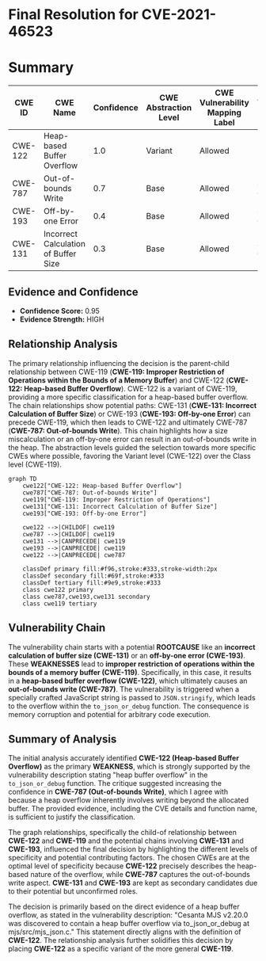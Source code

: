 # Final Resolution for CVE-2021-46523

# Summary
| CWE ID | CWE Name | Confidence | CWE Abstraction Level | CWE Vulnerability Mapping Label | CWE-Vulnerability Mapping Notes |
|---|---|---|---|---|---|
| CWE-122 | Heap-based Buffer Overflow | 1.0 | Variant | Allowed | Primary CWE |
| CWE-787 | Out-of-bounds Write | 0.7 | Base | Allowed | Secondary Candidate |
| CWE-193 | Off-by-one Error | 0.4 | Base | Allowed | Secondary Candidate |
| CWE-131 | Incorrect Calculation of Buffer Size | 0.3 | Base | Allowed | Secondary Candidate |

## Evidence and Confidence

*   **Confidence Score:** 0.95
*   **Evidence Strength:** HIGH

## Relationship Analysis
The primary relationship influencing the decision is the parent-child relationship between CWE-119 (**CWE-119: Improper Restriction of Operations within the Bounds of a Memory Buffer**) and CWE-122 (**CWE-122: Heap-based Buffer Overflow**). CWE-122 is a variant of CWE-119, providing a more specific classification for a heap-based buffer overflow. The chain relationships show potential paths: CWE-131 (**CWE-131: Incorrect Calculation of Buffer Size**) or CWE-193 (**CWE-193: Off-by-one Error**) can precede CWE-119, which then leads to CWE-122 and ultimately CWE-787 (**CWE-787: Out-of-bounds Write**). This chain highlights how a size miscalculation or an off-by-one error can result in an out-of-bounds write in the heap. The abstraction levels guided the selection towards more specific CWEs where possible, favoring the Variant level (CWE-122) over the Class level (CWE-119).

```mermaid
graph TD
    cwe122["CWE-122: Heap-based Buffer Overflow"]
    cwe787["CWE-787: Out-of-bounds Write"]
    cwe119["CWE-119: Improper Restriction of Operations"]
    cwe131["CWE-131: Incorrect Calculation of Buffer Size"]
    cwe193["CWE-193: Off-by-one Error"]
    
    cwe122 -->|CHILDOF| cwe119
    cwe787 -->|CHILDOF| cwe119
    cwe131 -->|CANPRECEDE| cwe119
    cwe193 -->|CANPRECEDE| cwe119    
    cwe122 -->|CANPRECEDE| cwe787
    
    classDef primary fill:#f96,stroke:#333,stroke-width:2px
    classDef secondary fill:#69f,stroke:#333
    classDef tertiary fill:#9e9,stroke:#333
    class cwe122 primary
    class cwe787,cwe193,cwe131 secondary
    class cwe119 tertiary
```

## Vulnerability Chain
The vulnerability chain starts with a potential **ROOTCAUSE** like an **incorrect calculation of buffer size (CWE-131)** or an **off-by-one error (CWE-193)**. These **WEAKNESSES** lead to **improper restriction of operations within the bounds of a memory buffer (CWE-119)**. Specifically, in this case, it results in a **heap-based buffer overflow (CWE-122)**, which ultimately causes an **out-of-bounds write (CWE-787)**. The vulnerability is triggered when a specially crafted JavaScript string is passed to `JSON.stringify`, which leads to the overflow within the `to_json_or_debug` function. The consequence is memory corruption and potential for arbitrary code execution.

## Summary of Analysis
The initial analysis accurately identified **CWE-122 (Heap-based Buffer Overflow)** as the primary **WEAKNESS**, which is strongly supported by the vulnerability description stating "heap buffer overflow" in the `to_json_or_debug` function. The critique suggested increasing the confidence in **CWE-787 (Out-of-bounds Write)**, which I agree with because a heap overflow inherently involves writing beyond the allocated buffer. The provided evidence, including the CVE details and function name, is sufficient to justify the classification.

The graph relationships, specifically the child-of relationship between **CWE-122** and **CWE-119** and the potential chains involving **CWE-131** and **CWE-193**, influenced the final decision by highlighting the different levels of specificity and potential contributing factors. The chosen CWEs are at the optimal level of specificity because **CWE-122** precisely describes the heap-based nature of the overflow, while **CWE-787** captures the out-of-bounds write aspect. **CWE-131** and **CWE-193** are kept as secondary candidates due to their potential but unconfirmed roles.

The decision is primarily based on the direct evidence of a heap buffer overflow, as stated in the vulnerability description: "Cesanta MJS v2.20.0 was discovered to contain a heap buffer overflow via to_json_or_debug at mjs/src/mjs_json.c." This statement directly aligns with the definition of **CWE-122**. The relationship analysis further solidifies this decision by placing **CWE-122** as a specific variant of the more general **CWE-119**.